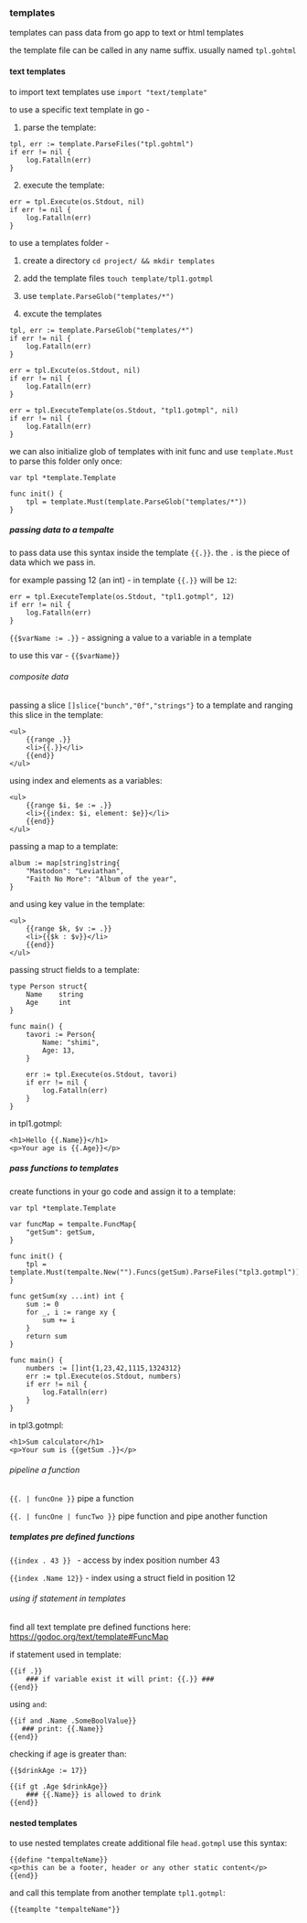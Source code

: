 ### templates

templates can pass data from go app to text or html templates

the template file can be called in any name suffix. usually named ```tpl.gohtml```

#### text templates

to import text templates use ```import "text/template"```

to use a specific text template in go -

1. parse the template:

```
tpl, err := template.ParseFiles("tpl.gohtml")
if err != nil {
    log.Fatalln(err)
}
```

2. execute the template:
```
err = tpl.Execute(os.Stdout, nil)
if err != nil {
    log.Fatalln(err)
}
```

to use a templates folder -

1. create a directory `cd project/ && mkdir templates`

2. add the template files `touch template/tpl1.gotmpl`

3. use `template.ParseGlob("templates/*")`

4. excute the templates

```
tpl, err := template.ParseGlob("templates/*")
if err != nil {
    log.Fatalln(err)
}

err = tpl.Excute(os.Stdout, nil)
if err != nil {
    log.Fatalln(err)
}

err = tpl.ExecuteTemplate(os.Stdout, "tpl1.gotmpl", nil)
if err != nil {
    log.Fatalln(err)
}
```

we can also initialize glob of templates with init func and use `template.Must` to parse this folder only once:

```
var tpl *template.Template

func init() {
    tpl = template.Must(template.ParseGlob("templates/*"))
}
```

##### passing data to a tempalte

to pass data use this syntax inside the template ```{{.}}```. the `.` is the piece of data which we pass in.

for example passing 12 (an int) - in template `{{.}}` will be `12`:

```
err = tpl.ExecuteTemplate(os.Stdout, "tpl1.gotmpl", 12)
if err != nil {
    log.Fatalln(err)
}
```

```{{$varName := .}}``` - assigning a value to a variable in a template

to use this var - ```{{$varName}}```

###### composite data

passing a slice ```[]slice{"bunch","0f","strings"}``` to a template and ranging this slice in the template:

```
<ul>
    {{range .}}
    <li>{{.}}</li>
    {{end}}
</ul>
```

using index and elements as a variables:

```
<ul>
    {{range $i, $e := .}}
    <li>{{index: $i, element: $e}}</li>
    {{end}}
</ul>
```

passing a map to a template:

```
album := map[string]string{
    "Mastodon": "Leviathan",
    "Faith No More": "Album of the year",
}
```
and using key value in the template:
```
<ul>
    {{range $k, $v := .}}
    <li>{{$k : $v}}</li>
    {{end}}
</ul>
```

passing struct fields to a template:

```
type Person struct{
    Name    string
    Age     int
}

func main() {
    tavori := Person{
        Name: "shimi",
        Age: 13,
    }

    err := tpl.Execute(os.Stdout, tavori)
    if err != nil {
        log.Fatalln(err)
    }
}
```

in tpl1.gotmpl:

```
<h1>Hello {{.Name}}</h1>
<p>Your age is {{.Age}}</p>
```

##### pass functions to templates

create functions in your go code and assign it to a template:
```
var tpl *template.Template

var funcMap = tempalte.FuncMap{
    "getSum": getSum,
}

func init() {
    tpl = template.Must(tempalte.New("").Funcs(getSum).ParseFiles("tpl3.gotmpl"))
}

func getSum(xy ...int) int {
	sum := 0
	for _, i := range xy {
		sum += i
	}
	return sum
}

func main() {
    numbers := []int{1,23,42,1115,1324312}
    err := tpl.Execute(os.Stdout, numbers)
    if err != nil {
        log.Fatalln(err)
    }
}
```
in tpl3.gotmpl:
```
<h1>Sum calculator</h1>
<p>Your sum is {{getSum .}}</p>
```

###### pipeline a function

```{{. | funcOne }}``` pipe a function

```{{. | funcOne | funcTwo }}``` pipe function and pipe another function


##### templates pre defined functions

```{{index . 43 }} ``` - access by index position number 43

```{{index .Name 12}}``` - index using a struct field in position 12

###### using if statement in templates

find all text template pre defined functions here: https://godoc.org/text/template#FuncMap

if statement used in template:

```
{{if .}}
    ### if variable exist it will print: {{.}} ###
{{end}}
```
 using `and`:
 ```
 {{if and .Name .SomeBoolValue}}
    ### print: {{.Name}}
 {{end}}
 ```
checking if age is greater than:
```
{{$drinkAge := 17}}

{{if gt .Age $drinkAge}}
    ### {{.Name}} is allowed to drink
{{end}}
```

#### nested templates

to use nested templates create additional file `head.gotmpl` use this syntax:
```
{{define "tempalteName}}
<p>this can be a footer, header or any other static content</p>
{{end}}
```
and call this template from another template `tpl1.gotmpl`:
```
{{teamplte "tempalteName"}}
```

